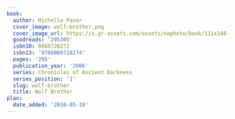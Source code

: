 ```yaml
---
book:
  author: Michelle Paver
  cover_image: wolf-brother.png
  cover_image_url: https://s.gr-assets.com/assets/nophoto/book/111x148-bcc042a9c91a29c1d680899eff700a03.png
  goodreads: '295305'
  isbn10: 0060728272
  isbn13: '9780060728274'
  pages: '295'
  publication_year: '2006'
  series: Chronicles of Ancient Darkness
  series_position: '1'
  slug: wolf-brother
  title: Wolf Brother
plan:
  date_added: '2016-05-19'
---
```

